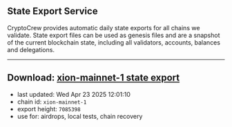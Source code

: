 ## State Export Service
CryptoCrew provides automatic daily state exports for all chains we validate. State export files can be used as genesis files and are a snapshot of the current blockchain state, including all validators, accounts, balances and delegations.

---
**Download: [xion-mainnet-1 state export](https://dl-eu2.ccvalidators.com/SERVICE/xion/xion-mainnet-1_export_7085398.json)**
---

- last updated: Wed Apr 23 2025 12:01:10
- chain id: `xion-mainnet-1`
- export height: `7085398`
- use for: airdrops, local tests, chain recovery
